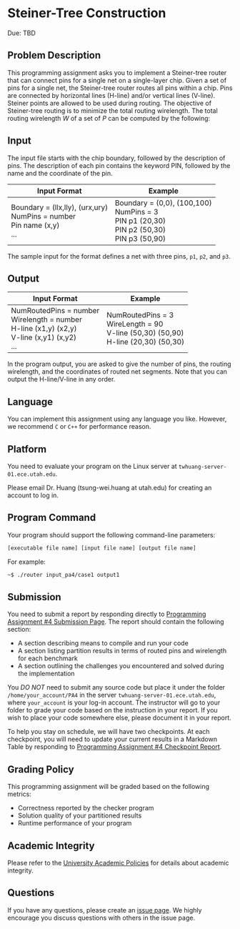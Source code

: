 # Steiner-Tree Construction

Due: TBD

## Problem Description

This programming assignment asks you to implement a Steiner-tree router 
that can connect pins for a single net on a single-layer chip. 
Given a set of pins for a single net, the Steiner-tree router routes all pins within a chip. 
Pins are connected by horizontal lines (H-line) and/or vertical lines (V-line). 
Steiner points are allowed to be used during routing.
The objective of Steiner-tree routing is to minimize the total routing wirelength. 
The total routing wirelength $W$ of a set of $P$ can be computed by the following:


## Input

The input file starts with the chip boundary, followed by the description of pins. The description of each pin contains the keyword PIN, followed by the name and the coordinate of the pin. 

| Input Format | Example |
| ------------ | ------- |
| Boundary = (llx,lly), (urx,ury)<br> NumPins = number <br> Pin name (x,y) <br> ...| Boundary = (0,0), (100,100) <br> NumPins = 3 <br> PIN p1 (20,30) <br> PIN p2 (50,30) <br> PIN p3 (50,90)|

The sample input for the format defines a net with three pins, `p1`, `p2`, and `p3`.

## Output

| Input Format | Example |
| ------------ | ------- |
| NumRoutedPins = number <br> Wirelength = number <br> H-line (x1,y) (x2,y) <br> V-line (x,y1) (x,y2) <br> ... | NumRoutedPins = 3 <br> WireLength = 90 <Br> V-line (50,30) (50,90) <br> H-line (20,30) (50,30) |


In the program output, you are asked to give the number of pins, the routing wirelength, and the coordinates of routed net segments. Note that you can output the H-line/V-line in any order.

## Language

You can implement this assignment using any language you like. However, we recommend `C` or `C++` for performance reason.

## Platform

You need to evaluate your program on the Linux server at `twhuang-server-01.ece.utah.edu`.

Please email Dr. Huang (tsung-wei.huang at utah.edu) for creating an account to log in.


## Program Command 

Your program should support the following command-line parameters:


```bash
[executable file name] [input file name] [output file name]
```

For example:

```bash
~$ ./router input_pa4/case1 output1
```


## Submission

You need to submit a report by responding directly to [Programming Assignment #4 Submission Page](https://github.com/tsung-wei-huang/ece5960-physical-design/issues/7). The report should contain the following section:

+ A section describing means to compile and run your code 
+ A section listing partition results in terms of routed pins and wirelength for each benchmark 
+ A section outlining the challenges you encountered and solved during the implementation

You *DO NOT* need to submit any source code but place it under the folder `/home/your_account/PA4` in the server `twhuang-server-01.ece.utah.edu`, where `your_account` is your log-in account. The instructor will go to your folder to grade your code based on the instruction in your report. If you wish to place your code somewhere else, please document it in your report.

To help you stay on schedule, we will have two checkpoints. At each checkpoint, you will need to update your current results in a Markdown Table by responding to [Programming Assignment #4 Checkpoint Report](https://github.com/tsung-wei-huang/ece5960-physical-design/issues/8).


## Grading Policy

This programming assignment will be graded based on the following metrics:

+ Correctness reported by the checker program
+ Solution quality of your partitioned results
+ Runtime performance of your program

## Academic Integrity

Please refer to the [University Academic Policies](https://regulations.utah.edu/academics/) for details about academic integrity.

## Questions

If you have any questions, please create an [issue page](https://github.com/tsung-wei-huang/ece5960-physical-design/issues). We highly encourage you discuss questions with others in the issue page.

